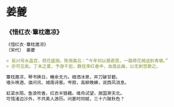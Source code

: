 # 姜夔

### 《惜红衣·簟枕邀凉》

```markdown
《惜红衣·簟枕邀凉》
〔宋代〕 姜夔

> 吴兴号水晶宫，荷花盛丽。陈简斋云：“今年何以报君恩，一路荷花相送到青墩。”
> 亦可见矣。丁未之夏，予游千岩，数往来红香中，自度此曲，以无射宫歌之。

簟枕邀凉，琴书换日，睡余无力。细洒冰泉，并刀破甘碧。
墙头唤酒，谁问讯、城南诗客。岑寂，高柳晚蝉，说西风消息。

虹梁水陌，鱼浪吹香，红衣半狼藉。维舟试望，故国渺天北。
可惜渚边沙外，不共美人游历。问甚时同赋，三十六陂秋色？
```
